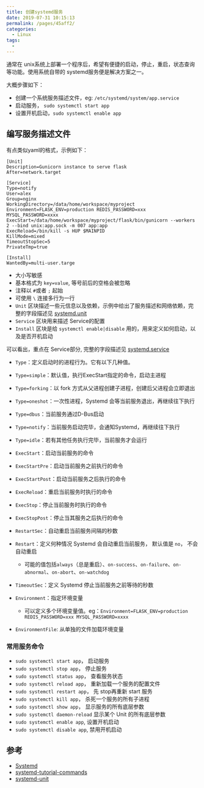 ```yaml
---
title: 创建systemd服务
date: 2019-07-31 10:15:13
permalink: /pages/45aff2/
categories: 
  - Linux
tags: 
  - 
---
```


通常在 unix系统上部署一个程序后，希望有便捷的启动，停止，重启，状态查询等功能。使用系统自带的 systemd服务便是解决方案之一。

大概步骤如下：
- 创建一个系统服务描述文件，eg: `/etc/systemd/system/app.service`
- 启动服务， `sudo systemctl start app`
- 设置开机启动，`sudo systemctl enable app`

## 编写服务描述文件
有点类似yaml的格式，示例如下：
```
[Unit]
Description=Gunicorn instance to serve flask
After=network.target

[Service]
Type=notify
User=alex
Group=nginx
WorkingDirectory=/data/home/workspace/myproject
Environment=FLASK_ENV=production REDIS_PASSWORD=xxx MYSQL_PASSWORD=xxxx
ExecStart=/data/home/workspace/myproject/flask/bin/gunicorn --workers 2 --bind unix:app.sock -m 007 app:app
ExecReload=/bin/kill -s HUP $MAINPID
KillMode=mixed
TimeoutStopSec=5
PrivateTmp=true

[Install]
WantedBy=multi-user.targe
```
- 大小写敏感
- 基本格式为 `key=value`, 等号前后的空格会被忽略
- 注释以 `#`或者 `;` 起始
- 可使用 `\` 连接多行为一行
- `Unit` 区块描述一些元信息以及依赖，示例中给出了服务描述和网络依赖，完整的字段描述见 [systemd.unit](https://www.freedesktop.org/software/systemd/man/systemd.unit.html#%5BUnit%5D%20Section%20Options)
- `Service` 区块用来描述 Service的配置
- `Install` 区块是给 `systemctl enable|disable` 用的，用来定义如何启动，以及是否开机启动

可以看出，重点在 Service部分, 完整的字段描述见 [systemd.service](https://www.freedesktop.org/software/systemd/man/systemd.service.html#)
- `Type`：定义启动时的进程行为。它有以下几种值。
- `Type=simple`：默认值，执行ExecStart指定的命令，启动主进程
- `Type=forking`：以 fork 方式从父进程创建子进程，创建后父进程会立即退出
- `Type=oneshot`：一次性进程，Systemd 会等当前服务退出，再继续往下执行
- `Type=dbus`：当前服务通过D-Bus启动
- `Type=notify`：当前服务启动完毕，会通知Systemd，再继续往下执行
- `Type=idle`：若有其他任务执行完毕，当前服务才会运行

- `ExecStart`：启动当前服务的命令
- `ExecStartPre`：启动当前服务之前执行的命令
- `ExecStartPost`：启动当前服务之后执行的命令
- `ExecReload`：重启当前服务时执行的命令
- `ExecStop`：停止当前服务时执行的命令
- `ExecStopPost`：停止当其服务之后执行的命令
- `RestartSec`：自动重启当前服务间隔的秒数
- `Restart`：定义何种情况 Systemd 会自动重启当前服务， 默认值是 `no`， 不会自动重启
  - 可能的值包括`always`（总是重启）、`on-success`、`on-failure`、`on-abnormal`、`on-abort`、`on-watchdog`
- `TimeoutSec`：定义 Systemd 停止当前服务之前等待的秒数
- `Environment`：指定环境变量
  - 可以定义多个环境变量值。eg：`Environment=FLASK_ENV=production REDIS_PASSWORD=xxx MYSQL_PASSWORD=xxxx`
- `EnvironmentFile`: 从单独的文件加载环境变量


### 常用服务命令
- `sudo systemctl start app`， 启动服务
- `sudo systemctl stop app`，  停止服务
- `sudo systemctl status app`， 查看服务状态
- `sudo systemctl reload app`， 重新加载一个服务的配置文件
- `sudo systemctl restart app`， 先 stop再重新 start 服务
- `sudo systemctl kill app`， 杀死一个服务的所有子进程
- `sudo systemctl show app`， 显示服务的所有底层参数
- `sudo systemctl daemon-reload` 显示某个 Unit 的所有底层参数
- `sudo systemctl enable app`, 设置开机启动
- `sudo systemctl disable app`, 禁用开机启动

## 参考
- [Systemd](https://fedoraproject.org/wiki/Packaging:Systemd)
- [systemd-tutorial-commands](http://www.ruanyifeng.com/blog/2016/03/systemd-tutorial-commands.html)
- [systemd-unit](https://www.freedesktop.org/software/systemd/man/systemd.unit.html)